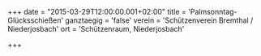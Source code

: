 +++
date = "2015-03-29T12:00:00.001+02:00"
title = 'Palmsonntag-Glücksschießen'
ganztaegig = 'false'
verein = 'Schützenverein Bremthal / Niederjosbach'
ort = 'Schützenraum, Niederjosbach'

+++

      